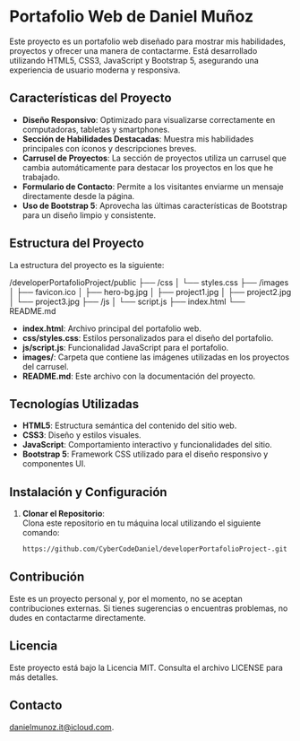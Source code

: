 # Portafolio Web de Daniel Muñoz

Este proyecto es un portafolio web diseñado para mostrar mis habilidades, proyectos y ofrecer una manera de contactarme. 
Está desarrollado utilizando HTML5, CSS3, JavaScript y Bootstrap 5, asegurando una experiencia de usuario moderna y responsiva.

## Características del Proyecto

- **Diseño Responsivo**: Optimizado para visualizarse correctamente en computadoras, tabletas y smartphones.
- **Sección de Habilidades Destacadas**: Muestra mis habilidades principales con íconos y descripciones breves.
- **Carrusel de Proyectos**: La sección de proyectos utiliza un carrusel que cambia automáticamente para destacar 
    los proyectos en los que he trabajado.
- **Formulario de Contacto**: Permite a los visitantes enviarme un mensaje directamente desde la página.
- **Uso de Bootstrap 5**: Aprovecha las últimas características de Bootstrap para un diseño limpio y consistente.

## Estructura del Proyecto

La estructura del proyecto es la siguiente:

/developerPortafolioProject/public
├── /css
│   └── styles.css
├── /images
│   ├── favicon.ico
│   ├── hero-bg.jpg
│   ├── project1.jpg
│   ├── project2.jpg
│   └── project3.jpg
├── /js
│   └── script.js
├── index.html
└── README.md


- **index.html**: Archivo principal del portafolio web.
- **css/styles.css**: Estilos personalizados para el diseño del portafolio.
- **js/script.js**: Funcionalidad JavaScript para el portafolio.
- **images/**: Carpeta que contiene las imágenes utilizadas en los proyectos del carrusel.
- **README.md**: Este archivo con la documentación del proyecto.

## Tecnologías Utilizadas

- **HTML5**: Estructura semántica del contenido del sitio web.
- **CSS3**: Diseño y estilos visuales.
- **JavaScript**: Comportamiento interactivo y funcionalidades del sitio.
- **Bootstrap 5**: Framework CSS utilizado para el diseño responsivo y componentes UI.
  
## Instalación y Configuración

1. **Clonar el Repositorio**:  
   Clona este repositorio en tu máquina local utilizando el siguiente comando:

   ```bash
   https://github.com/CyberCodeDaniel/developerPortafolioProject-.git
   
## Contribución

Este es un proyecto personal y, por el momento, no se aceptan contribuciones externas. 
Si tienes sugerencias o encuentras problemas, no dudes en contactarme directamente.

## Licencia

Este proyecto está bajo la Licencia MIT. Consulta el archivo LICENSE para más detalles.

## Contacto

[danielmunoz.it@icloud.com](mailto:danielmunoz.it@icloud.com).
